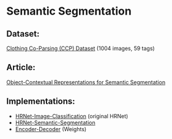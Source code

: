# Semantic Segmentation

## Dataset: 
[Clothing Co-Parsing (CCP) Dataset](https://github.com/bearpaw/clothing-co-parsing)
(1004 images, 59 tags)

## Article: 
[Object-Contextual Representations for Semantic Segmentation](https://arxiv.org/pdf/1909.11065v2.pdf)

## Implementations: 
* [HRNet-Image-Classification](https://github.com/HRNet/HRNet-Image-Classification) (original HRNet)
* [HRNet-Semantic-Segmentation](https://github.com/HRNet/HRNet-Semantic-Segmentation/tree/HRNet-OCR)
* [Encoder-Decoder](https://github.com/CSAILVision/semantic-segmentation-pytorch) (Weights)
